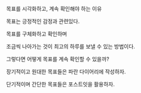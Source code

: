 목표를 시각화하고, 계속 확인해야 하는 이유

목표는 긍정적인 감정과 관련있다.

목표를 구체화하고 확인하며

조금씩 나아가는 것이 최고의 하루를 보낼 수 있는 방법이다.

그렇다면 어떻게 목표를 계속 확인할 수 있을까?

장기적이고 원대한 목표들은 파란 다이어리에 작성하자.

단기적이며 간단한 목표들은 포스트잇을 활용하자.